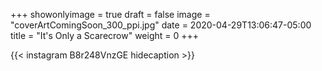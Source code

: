 +++
showonlyimage = true
draft = false
image = "coverArtComingSoon_300_ppi.jpg"
date = 2020-04-29T13:06:47-05:00
title = "It's Only a Scarecrow"
weight = 0
+++


{{< instagram B8r248VnzGE hidecaption >}}
